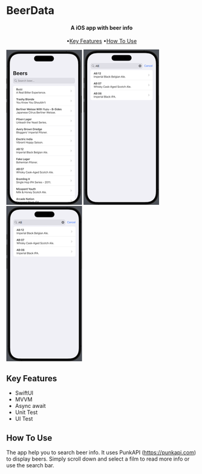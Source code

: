 #  BeerData

<h4 align="center">A iOS app with beer info</h4>

<p align="center">
  •<a href="#key-features">Key Features</a>
  •<a href="#how-to-use">How To Use</a> 
</p>

![screenshot](BeerData/Assets.xcassets/Screenshot.png)
![screenshot](BeerData/Assets.xcassets/Screenshot-2.png)
![screenshot](BeerData/Assets.xcassets/Screenshot-2.png)

## Key Features

* SwiftUI
* MVVM
* Async await
* Unit Test
* UI Test

## How To Use
The app help you to search beer info. It uses PunkAPI (https://punkapi.com) to display beers. Simply scroll down and select a film to read more info or use the search bar.
